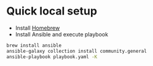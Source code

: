 # Quick local setup

* Install [Homebrew](https://docs.brew.sh/Installation)
* Install Ansible and execute playbook

```sh
brew install ansible
ansible-galaxy collection install community.general
ansible-playbook playbook.yaml -K
```

